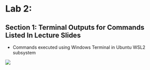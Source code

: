 # Lab 2:  
## Section 1: Terminal Outputs for Commands Listed In Lecture Slides
- Commands executed using Windows Terminal in Ubuntu WSL2 subsystem  
 
<kbd>
  <img src="/Lab_3/Lab_3_1.png">
</kbd>  
